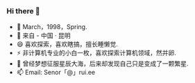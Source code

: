 ### Hi there 👋

- 🔭 March，1998，Spring.
- 🌱 来自 - 中国 · 昆明
- 😄 喜欢探索，喜欢瞎搞，擅长睡懒觉.
- ⚡ 非计算机专业的小白一枚，喜欢探索计算机领域，然并卵.
- 💬 曾经梦想征服星辰大海，后来却发现自己只是变成了一颗繁星.
- 📫 Email: Senor「@」rui.ee

<!--
**Senorui/Senorui** is a ✨ _special_ ✨ repository because its `README.md` (this file) appears on your GitHub profile.

Here are some ideas to get you started:

- 🔭 I’m currently working on ...
- 🌱 I’m currently learning ...
- 👯 I’m looking to collaborate on ...
- 🤔 I’m looking for help with ...
- 💬 Ask me about ...
- 📫 How to reach me: ...
- 😄 Pronouns: ...
- ⚡ Fun fact: ...
-->
